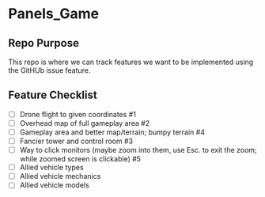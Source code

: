 # Panels_Game

## Repo Purpose
This repo is where we can track features we want to be implemented using the GitHUb issue feature.

## Feature Checklist
- [ ] Drone flight to given coordinates #1
- [ ] Overhead map of full gameplay area #2
- [ ] Gameplay area and better map/terrain; bumpy terrain #4
- [ ] Fancier tower and control room #3
- [ ] Way to click monitors (maybe zoom into them, use Esc. to exit the zoom; while zoomed screen is clickable) #5
- [ ] Allied vehicle types
- [ ] Allied vehicle mechanics
- [ ] Allied vehicle models
